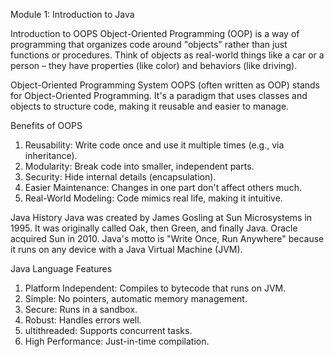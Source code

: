 Module 1: Introduction to Java

Introduction to OOPS
Object-Oriented Programming (OOP) is a way of programming that organizes code around "objects" rather than just functions or procedures. Think of objects as real-world things like a car or a person – they have properties (like color) and behaviors (like driving).

Object-Oriented Programming System
OOPS (often written as OOP) stands for Object-Oriented Programming. It's a paradigm that uses classes and objects to structure code, making it reusable and easier to manage.

Benefits of OOPS
1. Reusability: Write code once and use it multiple times (e.g., via inheritance).
2. Modularity: Break code into smaller, independent parts.
3. Security: Hide internal details (encapsulation).
4. Easier Maintenance: Changes in one part don't affect others much.
5. Real-World Modeling: Code mimics real life, making it intuitive.

Java History
Java was created by James Gosling at Sun Microsystems in 1995. It was originally called Oak, then Green, and finally Java. Oracle acquired Sun in 2010. Java's motto is "Write Once, Run Anywhere" because it runs on any device with a Java Virtual Machine (JVM).

Java Language Features
1. Platform Independent: Compiles to bytecode that runs on JVM.
2. Simple: No pointers, automatic memory management.
3. Secure: Runs in a sandbox.
4. Robust: Handles errors well.
5. ultithreaded: Supports concurrent tasks.
6. High Performance: Just-in-time compilation.